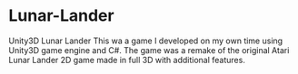 # Lunar-Lander
Unity3D Lunar Lander
This wa a game I developed on my own time using Unity3D game engine and C#. The game was a remake of the original Atari Lunar Lander 2D game made in full 3D with additional features.
